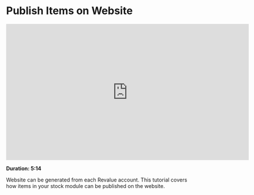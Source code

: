 # Publish Items on Website

<iframe width="660" height="371" src="https://www.youtube.com/embed/" frameborder="0" allowfullscreen></iframe>

**Duration: 5:14**

Website can be generated from each Revalue account. This tutorial covers how items in your stock module can be published on the website.
